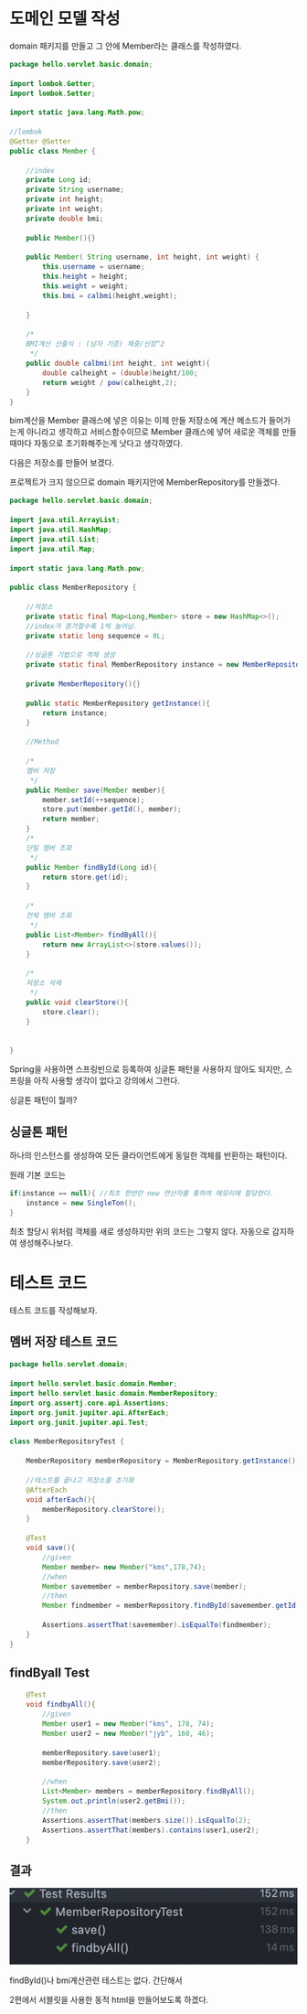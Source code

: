 # 도메인 모델 작성

domain 패키지를 만들고 그 안에 Member라는 클래스를 작성하였다.

```java
package hello.servlet.basic.domain;

import lombok.Getter;
import lombok.Setter;

import static java.lang.Math.pow;

//lombok
@Getter @Setter
public class Member {

    //index
    private Long id;
    private String username;
    private int height;
    private int weight;
    private double bmi;

    public Member(){}

    public Member( String username, int height, int weight) {
        this.username = username;
        this.height = height;
        this.weight = weight;
        this.bmi = calbmi(height,weight);

    }

    /*
    BMI계산 산출식 : (남자 기준) 체중/신장^2
     */
    public double calbmi(int height, int weight){
        double calheight = (double)height/100;
        return weight / pow(calheight,2);
    }
}


```

bim계산을 Member 클래스에 넣은 이유는 이제 만들 저장소에 계산 메소드가 들어가는게 아니라고 생각하고 서비스함수이므로 Member 클래스에 넣어 새로운 객체를 만들때마다 자동으로 초기화해주는게 낫다고 생각하였다.


다음은 저장소를 만들어 보겠다.


프로젝트가 크지 않으므로 domain 패키지안에 MemberRepository를 만들겠다.

```java
package hello.servlet.basic.domain;

import java.util.ArrayList;
import java.util.HashMap;
import java.util.List;
import java.util.Map;

import static java.lang.Math.pow;

public class MemberRepository {

    //저장소
    private static final Map<Long,Member> store = new HashMap<>();
    //index가 증가할수록 1씩 늘어남.
    private static long sequence = 0L;

    //싱글톤 기법으로 객체 생성
    private static final MemberRepository instance = new MemberRepository();

    private MemberRepository(){}

    public static MemberRepository getInstance(){
        return instance;
    }

    //Method

    /*
    멤버 저장
     */
    public Member save(Member member){
        member.setId(++sequence);
        store.put(member.getId(), member);
        return member;
    }
    /*
    단일 멤버 조회
     */
    public Member findById(Long id){
        return store.get(id);
    }

    /*
    전체 멤버 조회
     */
    public List<Member> findByAll(){
        return new ArrayList<>(store.values());
    }

    /*
    저장소 삭제
     */
    public void clearStore(){
        store.clear();
    }


}

```

Spring을 사용하면 스프링빈으로 등록하여 싱글톤 패턴을 사용하지 않아도 되지만, 스프링을 아직 사용할 생각이 없다고 강의에서 그런다.

싱글톤 패턴이 뭘까?

## 싱글톤 패턴

하나의 인스턴스를 생성하여 모든 클라이언트에게 동일한 객체를 반환하는 패턴이다.

원래 기본 코드는 

```java
if(instance == null){ //최초 한번만 new 연산자를 통하여 메모리에 할당한다.
    instance = new SingleTon();
}	
```

최초 할당시 위처럼 객체를 새로 생성하지만 위의 코드는 그렇지 않다. 자동으로 감지하여 생성해주나보다.

# 테스트 코드


테스트 코드를 작성해보자.

## 멤버 저장 테스트 코드

```java
package hello.servlet.domain;

import hello.servlet.basic.domain.Member;
import hello.servlet.basic.domain.MemberRepository;
import org.assertj.core.api.Assertions;
import org.junit.jupiter.api.AfterEach;
import org.junit.jupiter.api.Test;

class MemberRepositoryTest {

    MemberRepository memberRepository = MemberRepository.getInstance();

    //테스트를 끝나고 저장소를 초기화
    @AfterEach
    void afterEach(){
        memberRepository.clearStore();
    }

    @Test
    void save(){
        //given
        Member member= new Member("kms",178,74);
        //when
        Member savemember = memberRepository.save(member);
        //then
        Member findmember = memberRepository.findById(savemember.getId());

        Assertions.assertThat(savemember).isEqualTo(findmember);
    }
}

```

## findByall Test

```java
    @Test
    void findbyAll(){
        //given
        Member user1 = new Member("kms", 178, 74);
        Member user2 = new Member("jyb", 160, 46);

        memberRepository.save(user1);
        memberRepository.save(user2);

        //when
        List<Member> members = memberRepository.findByAll();
        System.out.println(user2.getBmi());
        //then
        Assertions.assertThat(members.size()).isEqualTo(2);
        Assertions.assertThat(members).contains(user1,user2);
    }
```

## 결과

![](img/testresult.png)  

findById()나 bmi계산관련 테스트는 없다. 간단해서

2편에서 서블릿을 사용한 동적 html을 만들어보도록 하겠다.
